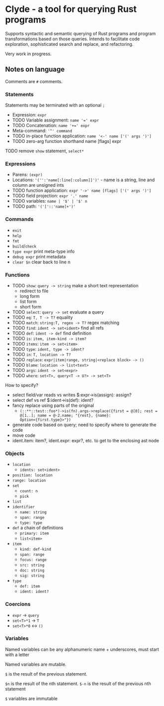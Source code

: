 # Clyde - a tool for querying Rust programs

Supports syntactic and semantic querying of Rust programs and program transformations based on those queries.
Intends to facilitate code exploration, sophisticated search and replace, and refactoring.

Very work in progress.

## Notes on language

Comments are `#` comments.

### Statements

Statements may be terminated with an optional `;`

* Expression: `expr`
* TODO Variable assignment: `name '=' expr`
* TODO Concatenation: `name '+=' expr`
* Meta-command: `'^' command`
* TODO in-place function application: `name '<-' name ['(' args ')']`
* TODO zero-arg function shorthand name [flags] expr

TODO remove `show` statement, `select*`

### Expressions

* Parens: `(expr)`
* Locations: `'('':'name[:line[:column]]')'` - name is a string, line and column are unsigned ints
* TODO function application: `expr '->' name [flags] ['(' args ')']`
* TODO field projection: `expr '.' name`
* TODO variables: `name | '$' | '$' n`
* TODO path: `'('['::'name]+')'`

### Commands

* `exit`
* `help`
* `fmt`
* `build`/`check`
* `type expr` print meta-type info
* `debug expr` print metadata
* `clear $n` clear back to line n

### Functions

* TODO `show`: `query -> string` make a short text representation
  - redirect to file
  - long form
  - list form
  - short form
* TODO `select`: `query -> set` evaluate a query
* TODO `eq`: `T, T -> T?` equality
* TODO `match`: `string:T, regex -> T?` regex matching
* TODO `find`: `ident -> set<ident>` find all refs
* TODO `def`: `ident -> def` find definition
* TODO `is`: `item, item-kind -> item?`
* TODO `items`: `item -> set<item>`
* TODO `type`: `ident, type -> ident?`
* TODO `in`: `T, location -> T?`
* TODO `replace`: `expr|item|range, string|<replace block> -> ()`
* TODO `blame`: `location -> list<text>`
* TODO `args`: `ident -> set<expr>`
* TODO `where`: `set<T>, query<T -> U?> -> set<T>`

How to specify?

* select field/var reads vs writes $:expr->is(assign): assign?
* select def vs ref $:ident->is(def): ident?
* fancy replace using parts of the original
  - `(::**::test::foo*)->is(fn).args->replace({first = @[0]; rest = @[1..]; name = @-2.name; "{rest}, {name}: Option<{first.type}>"})`
* generate code based on query; need to specify where to generate the code
* move code
* ident.item: item?, ident.expr: expr?, etc. to get to the enclosing ast node


### Objects

* `location`
  - `idents: set<ident>`
* `position: location`
* `range: location`
* `set`
  - `count: n`
  - `pick`
* `list`
* `identifier`
  - `name: string`
  - `span: range`
  - `type: type`
* `def` a chain of definitions
  - `primary: item`
  - `list<item>`
* `item`
  - `kind: def-kind`
  - `span: range`
  - `focus: range`
  - `src: string`
  - `doc: string`
  - `sig: string`
* `type`
  - `def: item`
  - `ident: ident?`

### Coercions

* `expr` -> `query`
* `set<T>*1` -> `T`
* `set<T>*0` <-> `()`

### Variables

Named variables can be any alphanumeric name + underscores, must start with a letter

Named variables are mutable.

`$` is the result of the previous statement.

`$n` is the result of the nth statement.
`$-n` is the result of the previous nth statement

`$` variables are immutable
